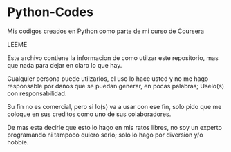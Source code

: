 # Python-Codes
Mis codigos creados en Python como parte de mi curso de Coursera

LEEME

Este archivo contiene la informacion de como utilzar este repositorio, mas que nada para dejar en claro lo que hay.

Cualquier persona puede utilzarlos, el uso lo hace usted y no me hago responsable por daños que se puedan generar, en pocas palabras;
Uselo(s) con responsabilidad.

Su fin no es comercial, pero si lo(s) va a usar con ese fin, solo pido que me coloque en sus creditos como uno de sus colaboradores.

De mas esta decirle que esto lo hago en mis ratos libres, no soy un experto programando ni tampoco quiero serlo; solo lo hago por diversion y/o hobbie.

